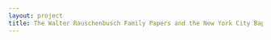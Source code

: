 ```yaml
--- 
layout: project 
title: The Walter Rauschenbusch Family Papers and the New York City Baptist Mission Society Records at the American Baptist Historical Society
---
```



